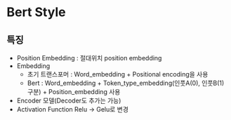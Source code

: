 # Bert Style

## 특징
- Position Embedding : 절대위치 position embedding
- Embedding
  - 초기 트랜스포머 : Word_embedding + Positional encoding을 사용
  - Bert : Word_embedding + Token_type_embedding(인풋A(0), 인풋B(1) 구분) + Position_embedding 사용
- Encoder 모델(Decoder도 추가는 가능)
- Activation Function Relu -> Gelu로 변경
